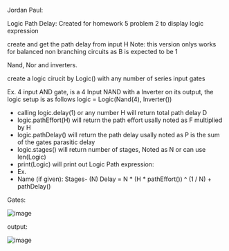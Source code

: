 Jordan Paul:

Logic Path Delay: Created for homework 5 problem 2 to display logic expression

create and get the path delay from input H
Note: this version onlys works for balanced non branching circuits as B is expected to be 1

Nand, Nor and inverters.

create a logic cirucit by Logic() with any number of series input gates

Ex. 4 input AND gate, is a 4 Input NAND with a Inverter on its output, the logic setup is as follows
logic = Logic(Nand(4), Inverter()) 

-  calling logic.delay(1) or any number H will return total path delay D
-  logic.pathEffort(H) will return the path effort usally noted as F multiplied by H
-  logic.pathDelay() will return the path delay usally noted as P is the sum of the gates parasitic delay
-  logic.stages() will return number of stages, Noted as N or can use len(Logic)
-  print(Logic) will print out Logic Path expression: 
-  Ex.
-    Name (if given):  Stages- (N)   Delay = N * (H * pathEffort()) ^ (1 / N) + pathDelay()

Gates:

![image](https://github.com/jordanpaul98/homeworkProblems/assets/147276895/ca5d6750-bcc1-403f-a0a3-f5fdc09680fa)


output:

![image](https://github.com/jordanpaul98/homeworkProblems/assets/147276895/848034c4-ff66-444a-ab96-7a166580504a)
